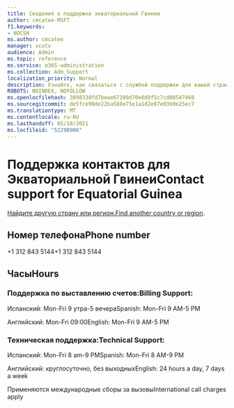 ```yaml
---
title: Сведения о поддержке экваториальной Гвинеи
author: cmcatee-MSFT
f1.keywords:
- NOCSH
ms.author: cmcatee
manager: scotv
audience: Admin
ms.topic: reference
ms.service: o365-administration
ms.collection: Adm_Support
localization_priority: Normal
description: Узнайте, как связаться с службой поддержки для вашей страны или региона.
ROBOTS: NOINDEX, NOFOLLOW
ms.openlocfilehash: 3898338fd7beae67109d70e0d8f5c7cd08547468
ms.sourcegitcommit: de5fce90de22ba588e75e1a1d2e87e03b9e25ec7
ms.translationtype: MT
ms.contentlocale: ru-RU
ms.lasthandoff: 05/10/2021
ms.locfileid: "52298906"
---
```

# <a name="contact-support-for-equatorial-guinea"></a><span data-ttu-id="012aa-103">Поддержка контактов для Экваториальной Гвинеи</span><span class="sxs-lookup"><span data-stu-id="012aa-103">Contact support for Equatorial Guinea</span></span>

<span data-ttu-id="012aa-104">[Найдите другую страну или регион.](../../business-video/get-help-support.md)</span><span class="sxs-lookup"><span data-stu-id="012aa-104">[Find another country or region](../../business-video/get-help-support.md).</span></span>

## <a name="phone-number"></a><span data-ttu-id="012aa-105">Номер телефона</span><span class="sxs-lookup"><span data-stu-id="012aa-105">Phone number</span></span>
<span data-ttu-id="012aa-106">+1 312 843 5144</span><span class="sxs-lookup"><span data-stu-id="012aa-106">+1 312 843 5144</span></span>

## <a name="hours"></a><span data-ttu-id="012aa-107">Часы</span><span class="sxs-lookup"><span data-stu-id="012aa-107">Hours</span></span>
### <a name="billing-support"></a><span data-ttu-id="012aa-108">Поддержка по выставлению счетов:</span><span class="sxs-lookup"><span data-stu-id="012aa-108">Billing Support:</span></span>

<span data-ttu-id="012aa-109">Испанский: Mon-Fri 9 утра-5 вечера</span><span class="sxs-lookup"><span data-stu-id="012aa-109">Spanish: Mon-Fri 9 AM-5 PM</span></span>

<span data-ttu-id="012aa-110">Английский: Mon-Fri 09:00</span><span class="sxs-lookup"><span data-stu-id="012aa-110">English: Mon-Fri 9 AM-5 PM</span></span>

### <a name="technical-support"></a><span data-ttu-id="012aa-111">Техническая поддержка:</span><span class="sxs-lookup"><span data-stu-id="012aa-111">Technical Support:</span></span>

<span data-ttu-id="012aa-112">Испанский: Mon-Fri 8 am-9 PM</span><span class="sxs-lookup"><span data-stu-id="012aa-112">Spanish: Mon-Fri 8 AM-9 PM</span></span>

<span data-ttu-id="012aa-113">Английский: круглосуточно, без выходных</span><span class="sxs-lookup"><span data-stu-id="012aa-113">English: 24 hours a day, 7 days a week</span></span>

<span data-ttu-id="012aa-114">Применяются международные сборы за вызовы</span><span class="sxs-lookup"><span data-stu-id="012aa-114">International call charges apply</span></span>
